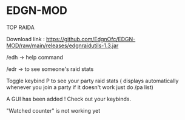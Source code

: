 # EDGN-MOD
 TOP RAIDA
 
 Download link : https://github.com/EdgnOfc/EDGN-MOD/raw/main/releases/edgnraidutils-1.3.jar
 
 /edh -> help command
 
 /edr -> to see someone's raid stats
 
 Toggle keybind P to see your party raid stats ( displays automatically whenever you join a party if it doesn't work just do /pa list)
 
 A GUI has been added ! Check out your keybinds.
 
 "Watched counter" is not working yet
  
  
